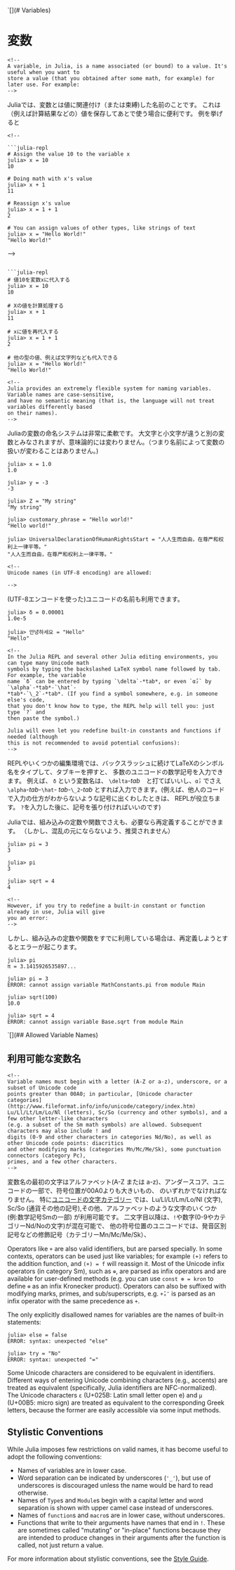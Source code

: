 `[](# Variables)
# 変数

```@raw html
<!--
A variable, in Julia, is a name associated (or bound) to a value. It's useful when you want to
store a value (that you obtained after some math, for example) for later use. For example:
-->
```

Juliaでは、変数とは値に関連付け（または束縛)した名前のことです。
これは（例えば計算結果などの）値を保存してあとで使う場合に便利です。
例を挙げると

```@raw html
<!--

```julia-repl
# Assign the value 10 to the variable x
julia> x = 10
10

# Doing math with x's value
julia> x + 1
11

# Reassign x's value
julia> x = 1 + 1
2

# You can assign values of other types, like strings of text
julia> x = "Hello World!"
"Hello World!"
```

-->
```

```julia-repl
# 値10を変数xに代入する
julia> x = 10
10

# Xの値を計算処理する
julia> x + 1
11

# xに値を再代入する
julia> x = 1 + 1
2

# 他の型の値、例えば文字列なども代入できる
julia> x = "Hello World!"
"Hello World!"
```


```@raw html
<!--
Julia provides an extremely flexible system for naming variables. Variable names are case-sensitive,
and have no semantic meaning (that is, the language will not treat variables differently based
on their names).
-->
```
Juliaの変数の命名システムは非常に柔軟です。
大文字と小文字が違うと別の変数とみなされますが、意味論的には変わりません。（つまり名前によって変数の扱いが変わることはありません。)


```jldoctest
julia> x = 1.0
1.0

julia> y = -3
-3

julia> Z = "My string"
"My string"

julia> customary_phrase = "Hello world!"
"Hello world!"

julia> UniversalDeclarationOfHumanRightsStart = "人人生而自由，在尊严和权利上一律平等。"
"人人生而自由，在尊严和权利上一律平等。"
```

```@raw html
<!--
Unicode names (in UTF-8 encoding) are allowed:

-->
```

(UTF-8エンコードを使った)ユニコードの名前も利用できます。

```jldoctest
julia> δ = 0.00001
1.0e-5

julia> 안녕하세요 = "Hello"
"Hello"
```

```@raw html
<!--
In the Julia REPL and several other Julia editing environments, you can type many Unicode math
symbols by typing the backslashed LaTeX symbol name followed by tab. For example, the variable
name `δ` can be entered by typing `\delta`-*tab*, or even `α̂₂` by `\alpha`-*tab*-`\hat`-
*tab*-`\_2`-*tab*. (If you find a symbol somewhere, e.g. in someone else's code,
that you don't know how to type, the REPL help will tell you: just type `?` and
then paste the symbol.)

Julia will even let you redefine built-in constants and functions if needed (although
this is not recommended to avoid potential confusions):
-->
```

REPLやいくつかの編集環境では、バックスラッシュに続けてLaTeXのシンボル名をタイプして、タブキーを押すと、
多数のユニコードの数学記号を入力できます。
例えば、 `δ` という変数名は、 `\delta`-*tab*　と打てばいいし、`α̂₂` でさえ `\alpha`-*tab*-`\hat`-
*tab*-`\_2`-*tab* とすれば入力できます。(例えば、他人のコードで入力の仕方がわからないような記号に出くわしたときは、
REPLが役立ちます。 `?`を入力した後に、記号を張り付ければいいのです)

Juliaでは、組み込みの定数や関数でさえも、必要なら再定義することができます。
（しかし、混乱の元にならないよう、推奨されません）


```jldoctest
julia> pi = 3
3

julia> pi
3

julia> sqrt = 4
4
```

```@raw html
<!--
However, if you try to redefine a built-in constant or function already in use, Julia will give
you an error:
-->
```
しかし、組み込みの定数や関数をすでに利用している場合は、再定義しようとするとエラーが起こります。

```jldoctest
julia> pi
π = 3.1415926535897...

julia> pi = 3
ERROR: cannot assign variable MathConstants.pi from module Main

julia> sqrt(100)
10.0

julia> sqrt = 4
ERROR: cannot assign variable Base.sqrt from module Main
```

`[](## Allowed Variable Names)
## 利用可能な変数名

```@raw html
<!--
Variable names must begin with a letter (A-Z or a-z), underscore, or a subset of Unicode code
points greater than 00A0; in particular, [Unicode character categories](http://www.fileformat.info/info/unicode/category/index.htm)
Lu/Ll/Lt/Lm/Lo/Nl (letters), Sc/So (currency and other symbols), and a few other letter-like characters
(e.g. a subset of the Sm math symbols) are allowed. Subsequent characters may also include ! and
digits (0-9 and other characters in categories Nd/No), as well as other Unicode code points: diacritics
and other modifying marks (categories Mn/Mc/Me/Sk), some punctuation connectors (category Pc),
primes, and a few other characters.
-->
```

変数名の最初の文字はアルファベット(A-Z または a-z)、アンダースコア、ユニコードの一部で、符号位置が00A0よりも大きいもの、
のいずれかでなければなりません。
特に[ユニコードの文字カテゴリー](http://www.fileformat.info/info/unicode/category/index.htm)
では、Lu/Ll/Lt/Lm/Lo/Nl (文字), Sc/So (通貨その他の記号),その他、アルファベットのような文字のいくつか
(例:数学記号Smの一部) が利用可能です。
二文字目以降は、`!`や数字(0-9やカテゴリーNd/Noの文字)が混在可能で、
他の符号位置のユニコードでは、発音区別記号などの修飾記号（カテゴリーMn/Mc/Me/Sk）、


Operators like `+` are also valid identifiers, but are parsed specially. In some contexts, operators
can be used just like variables; for example `(+)` refers to the addition function, and `(+) = f`
will reassign it. Most of the Unicode infix operators (in category Sm), such as `⊕`, are parsed
as infix operators and are available for user-defined methods (e.g. you can use `const ⊗ = kron`
to define `⊗` as an infix Kronecker product).  Operators can also be suffixed with modifying marks,
primes, and sub/superscripts, e.g. `+̂ₐ″` is parsed as an infix operator with the same precedence as `+`.

The only explicitly disallowed names for variables are the names of built-in statements:

```julia-repl
julia> else = false
ERROR: syntax: unexpected "else"

julia> try = "No"
ERROR: syntax: unexpected "="
```

Some Unicode characters are considered to be equivalent in identifiers.
Different ways of entering Unicode combining characters (e.g., accents)
are treated as equivalent (specifically, Julia identifiers are NFC-normalized).
The Unicode characters `ɛ` (U+025B: Latin small letter open e)
and `µ` (U+00B5: micro sign) are treated as equivalent to the corresponding
Greek letters, because the former are easily accessible via some input methods.

## Stylistic Conventions

While Julia imposes few restrictions on valid names, it has become useful to adopt the following
conventions:

  * Names of variables are in lower case.
  * Word separation can be indicated by underscores (`'_'`), but use of underscores is discouraged
    unless the name would be hard to read otherwise.
  * Names of `Type`s and `Module`s begin with a capital letter and word separation is shown with upper
    camel case instead of underscores.
  * Names of `function`s and `macro`s are in lower case, without underscores.
  * Functions that write to their arguments have names that end in `!`. These are sometimes called
    "mutating" or "in-place" functions because they are intended to produce changes in their arguments
    after the function is called, not just return a value.

For more information about stylistic conventions, see the [Style Guide](@ref).
